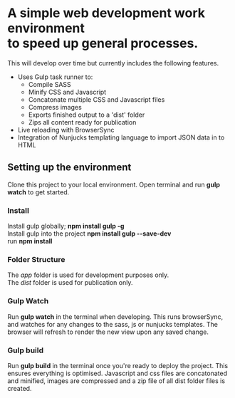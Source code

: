 # A simple web development work environment<br>to speed up general processes.

This will develop over time but currently includes the following features.

- Uses Gulp task runner to:
  - Compile SASS
  - Minify CSS and Javascript
  - Concatonate multiple CSS and Javascript files
  - Compress images
  - Exports finished output to a 'dist' folder
  - Zips all content ready for publication
- Live reloading with BrowserSync
- Integration of Nunjucks templating language to import JSON data in to HTML

## Setting up the environment

Clone this project to your local environment.
Open terminal and run **gulp watch** to get started.

### Install
Install gulp globally; **npm install gulp -g**<br>
Install gulp into the project **npm install gulp --save-dev**<br>
run **npm install**

### Folder Structure
The *app* folder is used for development purposes only.<br>
The *dist* folder is used for publication only.

### Gulp Watch

Run **gulp watch** in the terminal when developing. This runs browserSync, and watches for any changes to the sass, js or nunjucks templates.
The browser will refresh to render the new view upon any saved change.

### Gulp build

Run **gulp build** in the terminal once you're ready to deploy the project.
This ensures everything is optimised.
Javascript and css files are concatonated and minified, images are compressed and a zip file of all dist folder files is created.

